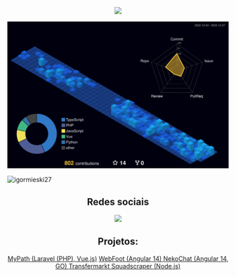    <p align="center">
  <a href="https://skillicons.dev">
    <img src="https://skillicons.dev/icons?i=html,css,js,angular,cs,java,mysql,styledcomponents,git,python&theme=light" />
  </a>
</p>
   

![](./profile-3d-contrib/profile-night-view.svg)

 
   

<p align="left"> <img src="https://komarev.com/ghpvc/?username=igormieski27&label=Profile%20views&color=0e75b6&style=flat" alt="igormieski27" /> </p>


  
  
 <h2 align="center">Redes sociais</h2>
<div align="center"> 
  <a href="https://www.linkedin.com/in/igor-matheus-ieski-b217b5202/" target="_blank"><img src="https://img.shields.io/badge/-LinkedIn-%230077B5?style=for-the-badge&logo=linkedin&logoColor=white" target="_blank"></a> 
 
</div>
   

  
 <h2 align="center">Projetos:</h2>
<div align="center"> 
  <a href="https://github.com/igormieski27/MyPathBackend" target="_blank">MyPath (Laravel (PHP), Vue.js)</a> 
  <a href="https://github.com/igormieski27/Webfoot" target="_blank">WebFoot (Angular 14) </a> 
  <a href="https://github.com/igormieski27/frontend-neko-chat" target="_blank">NekoChat (Angular 14, GO) </a> 
  <a href="https://github.com/igormieski27/NodeJsSquadScraper" target="_blank">Transfermarkt Squadscraper (Node.js)</a> 
 
</div>
